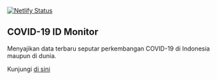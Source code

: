 [![Netlify Status](https://api.netlify.com/api/v1/badges/11fa57ef-30a3-40f1-9200-8f1cb0f92b6d/deploy-status)](https://app.netlify.com/sites/condescending-spence-ee7c3a/deploys)

## COVID-19 ID Monitor

Menyajikan data terbaru seputar perkembangan COVID-19 di Indonesia maupun di dunia.

Kunjungi [di sini](http://covid19.alfaisal.my.id/)
